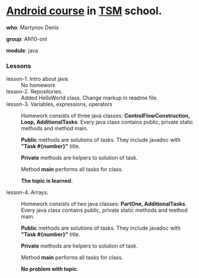 # [Android course](https://teachmeskills.ru/courses/android-razrabotka-online) in [TSM](https://teachmeskills.ru) school.

**who**: Martynov Denis

**group**: AN10-onl

**module**: java

### Lessons

<dl>
    <dt>lesson-1. Intro about java.</dt>
    <dd>No homework</dd>
    <dt>lesson-2. Repositories.</dt>
    <dd>Added HelloWorld class. Change markup in readme file.</dd>
    <dt>lesson-3. Variables, expressions, operators</dt>
    <dd>
        <p>Homework consists of three java classes: <b>ControlFlowConstruction, Loop, AdditionalTasks</b>. 
        Every java class contains public, private static methods and method main.</p>
        <p><b>Public</b> methods are solutions of tasks. They include javadoc with <b>"Task #{number}"</b> title.</p>
        <p><b>Private</b> methods are helpers to solution of task.</p>
        <p>Method <b>main</b> performs all tasks for class.</p>
        <p><b>The topic is learned.</b></p>
    </dd>
    <dt>lesson-4. Arrays.</dt>
    <dd>
        <p>Homework consists of two java classes: <b>PartOne, AdditionalTasks</b>. 
        Every java class contains public, private static methods and method main.</p>
        <p><b>Public</b> methods are solutions of tasks. They include javadoc with <b>"Task #{number}"</b> title.</p>
        <p><b>Private</b> methods are helpers to solution of task.</p>
        <p>Method <b>main</b> performs all tasks for class.</p>
        <p><b>No problem with topic.</b></p>
    </dd>
</dl>
